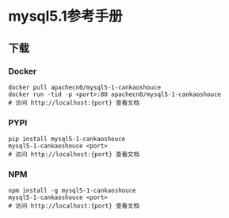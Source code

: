# mysql5.1参考手册

## 下载

### Docker

```
docker pull apachecn0/mysql5-1-cankaoshouce
docker run -tid -p <port>:80 apachecn0/mysql5-1-cankaoshouce
# 访问 http://localhost:{port} 查看文档
```

### PYPI

```
pip install mysql5-1-cankaoshouce
mysql5-1-cankaoshouce <port>
# 访问 http://localhost:{port} 查看文档
```

### NPM

```
npm install -g mysql5-1-cankaoshouce
mysql5-1-cankaoshouce <port>
# 访问 http://localhost:{port} 查看文档
```